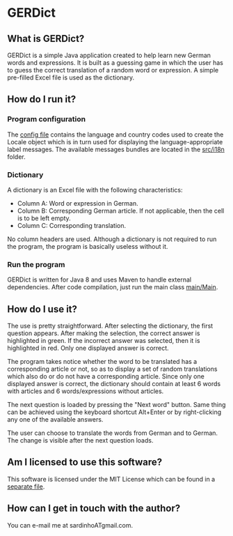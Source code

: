 # GERDict

## What is GERDict?

GERDict is a simple Java application created to help learn new German words and expressions. It is built as a guessing game in which the user has to guess the correct translation of a random word or expression. A simple pre-filled Excel file is used as the dictionary.

## How do I run it?

### Program configuration

The [config file](src/config.properties) contains the language and country codes used to create the Locale object which is in turn used for displaying the language-appropriate label messages. The available messages bundles are located in the [src/i18n](src/i18n) folder.

### Dictionary

A dictionary is an Excel file with the following characteristics:

* Column A: Word or expression in German.
* Column B: Corresponding German article. If not applicable, then the cell is to be left empty.
* Column C: Corresponding translation.

No column headers are used. Although a dictionary is not required to run the program, the program is basically useless without it.

### Run the program

GERDict is written for Java 8 and uses Maven to handle external dependencies. After code compilation, just run the main class [main/Main](src/main/Main.java).

## How do I use it?

The use is pretty straightforward. After selecting the dictionary, the first question appears. After making the selection, the correct answer is highlighted in green. If the incorrect answer was selected, then it is highlighted in red. Only one displayed answer is correct.

The program takes notice whether the word to be translated has a corresponding article or not, so as to display a set of random translations which also do or do not have a corresponding article. Since only one displayed answer is correct, the dictionary should contain at least 6 words with articles and 6 words/expressions without articles.

The next question is loaded by pressing the "Next word" button. Same thing can be achieved using the keyboard shortcut Alt+Enter or by right-clicking any one of the available answers.

The user can choose to translate the words from German and to German. The change is visible after the next question loads.

## Am I licensed to use this software?

This software is licensed under the MIT License which can be found in a [separate file](LICENSE).

## How can I get in touch with the author?

You can e-mail me at sardinhoATgmail.com.
